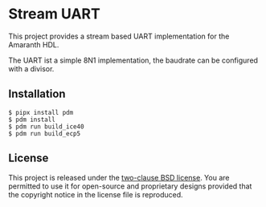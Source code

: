 # Stream UART

This project provides a stream based UART implementation for the Amaranth HDL.

[stream]: https://amaranth-lang.org/docs/amaranth/latest/stdlib/stream.html#

The UART ist a simple 8N1 implementation, the baudrate can be configured with
a divisor.

## Installation

```shell
$ pipx install pdm
$ pdm install
$ pdm run build_ice40
$ pdm run build_ecp5
```

## License

This project is released under the [two-clause BSD license](LICENSE.txt). You are permitted to use it for open-source and proprietary designs provided that the copyright notice in the license file is reproduced.
